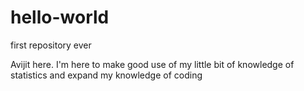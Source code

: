 # hello-world
first repository ever

Avijit here. I'm here to make good use of my little bit of knowledge of statistics and expand my knowledge of coding
